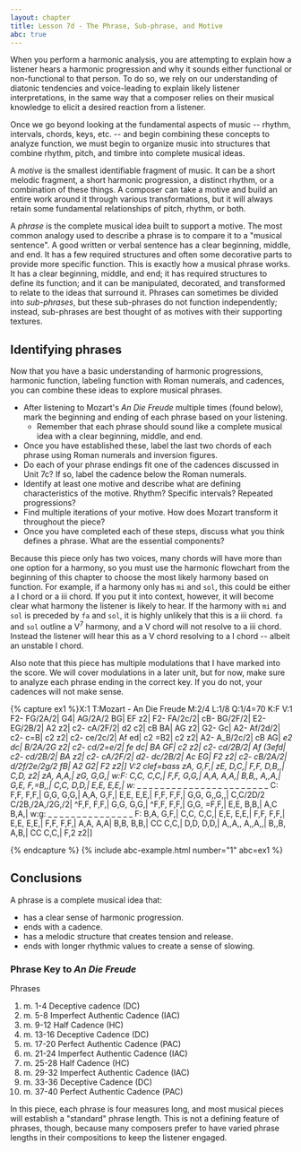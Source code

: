 ```yaml
---
layout: chapter
title: Lesson 7d - The Phrase, Sub-phrase, and Motive
abc: true
---
```


When you perform a harmonic analysis, you are attempting to explain how a listener hears a harmonic progression and why it sounds either functional or non-functional to that person. To do so, we rely on our understanding of diatonic tendencies and voice-leading to explain likely listener interpretations, in the same way that a composer relies on their musical knowledge to elicit a desired reaction from a listener.

Once we go beyond looking at the fundamental aspects of music -- rhythm, intervals, chords, keys, etc. -- and begin combining these concepts to analyze function, we must begin to organize music into structures that combine rhythm, pitch, and timbre into complete musical ideas. 

A *motive* is the smallest identifiable fragment of music. It can be a short melodic fragment, a short harmonic progression, a distinct rhythm, or a combination of these things. A composer can take a motive and build an entire work around it through various transformations, but it will always retain some fundamental relationships of pitch, rhythm, or both.

A *phrase* is the complete musical idea built to support a motive. The most common analogy used to describe a phrase is to compare it to a "musical sentence". A good written or verbal sentence has a clear beginning, middle, and end. It has a few required structures and often some decorative parts to provide more specific function. This is exactly how a musical phrase works. It has a clear beginning, middle, and end; it has required structures to define its function; and it can be manipulated, decorated, and transformed to relate to the ideas that surround it. Phrases can sometimes be divided into *sub-phrases*, but these sub-phrases do not function independently; instead, sub-phrases are best thought of as motives with their supporting textures.

## Identifying phrases

Now that you have a basic understanding of harmonic progressions, harmonic function, labeling function with Roman numerals, and cadences, you can combine these ideas to explore musical phrases. 
- After listening to Mozart's *An Die Freude* multiple times (found below), mark the beginning and ending of each phrase based on your listening. 
    - Remember that each phrase should sound like a complete musical idea with a clear beginning, middle, and end.
- Once you have established these, label the last two chords of each phrase using Roman numerals and inversion figures.
- Do each of your phrase endings fit one of the cadences discussed in Unit 7c? If so, label the cadence below the Roman numerals.
- Identify at least one motive and describe what are defining characteristics of the motive. Rhythm? Specific intervals? Repeated progressions?
- Find multiple iterations of your motive. How does Mozart transform it throughout the piece?
- Once you have completed each of these steps, discuss what you think defines a phrase. What are the essential components?

Because this piece only has two voices, many chords will have more than one option for a harmony, so you must use the harmonic flowchart from the beginning of this chapter to choose the most likely harmony based on function. For example, if a harmony only has `mi` and `sol`, this could be either a I chord or a iii chord. If you put it into context, however, it will become clear what harmony the listener is likely to hear. If the harmony with `mi` and `sol` is preceded by `fa` and `sol`, it is highly unlikely that this is a iii chord. `fa` and `sol` outline a V<sup>7</sup> harmony, and a V chord will not resolve to a iii chord. Instead the listener will hear this as a V chord resolving to a I chord -- albeit an unstable I chord.

Also note that this piece has multiple modulations that I have marked into the score. We will cover modulations in a later unit, but for now, make sure to analyze each phrase ending in the correct key. If you do not, your cadences will not make sense.

{% capture ex1 %}X:1
T:Mozart - An Die Freude
M:2/4
L:1/8
Q:1/4=70
K:F
V:1
F2- FG/2A/2| G4| AG/2A/2 BG| EF z2| F2- FA/2c/2| cB- BG/2F/2|
E2- EG/2B/2| A2 z2| c2- cA/2F/2| d2 c2| cB BA| AG z2| G2- Gc|
A2- Af/2d/2| c2- c=B| c2 z2| c2- ce/2c/2| Af ed| c2 =B2| c2 z2|
A2- A_B/2c/2| cB AG| _e2 dc| B/2A/2G z2| c2- cd/2=e/2| fe dc|
BA GF| c2 z2| c2- cd/2B/2| Af (3efd| c2- cd/2B/2| BA z2| c2- cA/2F/2|
d2- dc/2B/2| Ac EG| F2 z2| c2- cB/2A/2| d/2f/2e/2g/2 fB| A2 G2| F2 z2|]
V:2 clef=bass
zA, G,F,| zE, D,C,| F,F, D,B,,| C,D, z2| zA, A,A,| zG, G,G,|
w:F:
C,C, C,C,| F,F, G,G,| A,A, A,A,| B,B,, A,,A,| G,E, F,=B,,| C,C, D,D,| E,E, E,E,|
w:_ _ _ _ _ _ _ _ _ _ _ _ _ _ _ _ _ _ _ _ _ _ _ _ C:
F,F, F,F,| G,G, G,G,| A,A, G,F,| E,E, E,E,| F,F, F,F,| G,G, G,,G,,| C,C/2D/2 C/2B,/2A,/2G,/2|
^F,F, F,F,| G,G, G,G,| ^F,F, F,F,| G,G, =F,F,| E,E, B,B,| A,C B,A,|
w:g: _ _ _ _ _ _ _ _ _ _ _ _ _ _ _ F:
B,A, G,F,| C,C, C,C,| E,E, E,E,| F,F, F,F,| E,E, E,E,| F,F, F,F,| A,A, A,A|
B,B, B,B,| CC C,C,| D,D, D,D,| A,,A,, A,,A,,| B,,B, A,B,| CC C,C,| F,2 z2|]

{% endcapture %}
{% include abc-example.html number="1" abc=ex1 %}

## Conclusions

A phrase is a complete musical idea that:
- has a clear sense of harmonic progression.
- ends with a cadence.
- has a melodic structure that creates tension and release.
- ends with longer rhythmic values to create a sense of slowing.

### Phrase Key to *An Die Freude*

Phrases 
1. m. 1-4 Deceptive cadence (DC)
2. m. 5-8 Imperfect Authentic Cadence (IAC)
3. m. 9-12 Half Cadence (HC)
4. m. 13-16 Deceptive Cadence (DC)
5. m. 17-20 Perfect Authentic Cadence (PAC)
6. m. 21-24 Imperfect Authentic Cadence (IAC)
7. m. 25-28 Half Cadence (HC)
8. m. 29-32 Imperfect Authentic Cadence (IAC)
9. m. 33-36 Deceptive Cadence (DC)
10. m. 37-40 Perfect Authentic Cadence (PAC)

In this piece, each phrase is four measures long, and most musical pieces will establish a "standard" phrase length. This is not a defining feature of phrases, though, because many composers prefer to have varied phrase lengths in their compositions to keep the listener engaged.